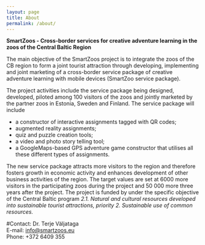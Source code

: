 ```yaml
---
layout: page
title: About
permalink: /about/
---
```


**SmartZoos - Cross-border services for creative adventure learning in the zoos of the Central Baltic Region**

The main objective of the SmartZoos project is to integrate the zoos of the CB region to form a joint tourist attraction through developing, implementing and joint marketing of a cross-border service package of creative adventure learning with mobile devices (SmartZoo service package).

The project activities include the service package being designed, developed, piloted among 100 visitors of the zoos and jointly marketed by the partner zoos in Estonia, Sweden and Finland. The service package will include

  * a constructor of interactive assignments tagged with QR codes;
  * augmented reality assignments;
  * quiz and puzzle creation tools;
  * a video and photo story telling tool;
  * a GoogleMaps-based GPS adventure game constructor that utilises all these different types of assignments.

The new service package attracts more visitors to the region and therefore fosters growth in economic activity and enhances development of other business activities of the region. The target values are set at 6000 more visitors in the participating zoos during the project and 50 000 more three years after the project.
The project is funded by under the specific objective of the Central Baltic program *2.1. Natural and cultural resources developed into sustainable tourist attractions, priority 2. Sustainable use of common resources.*

#Contact:
Dr. Terje Väljataga<br>
E-mail: info@smartzoos.eu<br>
Phone: +372 6409 355
